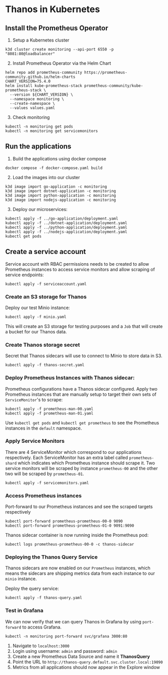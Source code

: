 # Thanos in Kubernetes
## Install the Prometheus Operator

1. Setup a Kubernetes cluster

```
k3d cluster create monitoring --api-port 6550 -p "8081:80@loadbalancer"
```

2. Install Prometheus Operator via the Helm Chart

```
helm repo add prometheus-community https://prometheus-community.github.io/helm-charts
CHART_VERSION=75.4.0
helm install kube-prometheus-stack prometheus-community/kube-prometheus-stack \
  --version ${CHART_VERSION} \
  --namespace monitoring \
  --create-namespace \
  --values values.yaml
```

3. Check monitoring

```
kubectl -n monitoring get pods
kubectl -n monitoring get servicemonitors
```

## Run the applications

1. Build the applications using docker compose

```
docker compose -f docker-compose.yaml build 
```
2. Load the images into our cluster

```
k3d image import go-application -c monitoring
k3d image import dotnet-application -c monitoring
k3d image import python-application -c monitoring
k3d image import nodejs-application -c monitoring
```

3. Deploy our microservices:

```
kubectl apply -f ../go-application/deployment.yaml
kubectl apply -f ../dotnet-application/deployment.yaml
kubectl apply -f ../python-application/deployment.yaml
kubectl apply -f ../nodejs-application/deployment.yaml
kubectl get pods
```

## Create a service account

Service account with RBAC permissions needs to be created to allow Prometheus instances to access service monitors and allow scraping of service endpoints:

```
kubectl apply -f serviceaccount.yaml
```

### Create an S3 storage for Thanos

Deploy our test Minio instance:

```
kubectl apply -f minio.yaml
```

This will create an S3 storage for testing purposes and a `Job` that will create a bucket for our Thanos data.

### Create Thanos storage secret

Secret that Thanos sidecars will use to connect to Minio to store data in S3.

```
kubectl apply -f thanos-secret.yaml
```

### Deploy Prometheus Instances with Thanos sidecar:

Prometheus configurations have a Thanos sidecar configured. Apply two Prometheus instances that are manually setup to target their own sets of `ServiceMonitor`'s to scrape:

```
kubectl apply -f prometheus-man-00.yaml
kubectl apply -f prometheus-man-01.yaml
```

Use `kubectl get pods` and `kubectl get prometheus` to see the Prometheus instances in the `default` namespace.

### Apply Service Monitors

There are 4 ServiceMonitor which correspond to our applications respectively. Each ServiceMonitor has an extra label
called `prometheus-shard` which indicates which Prometheus instance should scrape it. Two service monitors will be scraped by instance `prometheus-00`
and the other two will be scraped by `prometheus-01`.

```
kubectl apply -f servicemonitors.yaml
```

### Access Prometheus instances

Port-forward to our Prometheus instances and see the scraped targets respectively

```
kubectl port-forward prometheus-prometheus-00-0 9090
kubectl port-forward prometheus-prometheus-01-0 9091:9090
```

Thanos sidecar container is now running inside the Prometheus pod:

```
kubectl logs prometheus-prometheus-00-0 -c thanos-sidecar
```

### Deploying the Thanos Query Service

Thanos sidecars are now enabled on our `Prometheus` instances, which means the sidecars are shipping metrics data from each instance to our `minio` instance.

Deploy the query service:

```
kubectl apply -f thanos-query.yaml
```

### Test in Grafana

We can now verify that we can query Thanos in Grafana by using `port-forward` to access Grafana.

```
kubectl -n monitoring port-forward svc/grafana 3000:80
```

1. Navigate to `localhost:3000`
2. Login using username: `admin` and password: `admin`
3. Create a new Prometheus Data Source and name it **ThanosQuery**
4. Point the URL to `http://thanos-query.default.svc.cluster.local:19090`
5. Metrics from all applications should now appear in the Explore window